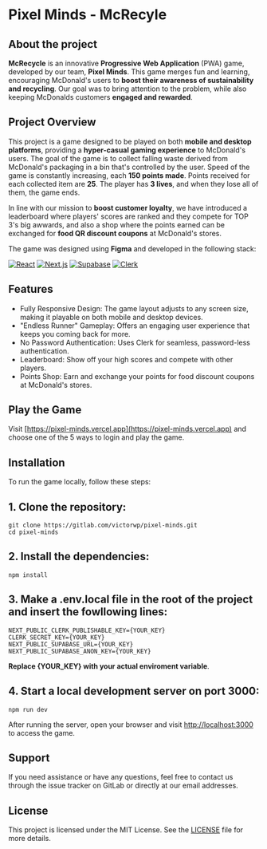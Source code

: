# Pixel Minds - McRecyle

## About the project

**McRecycle** is an innovative **Progressive Web Application** (PWA) game, developed by our team, **Pixel Minds**. This game merges fun and learning, encouraging McDonald's users to **boost their awareness of sustainability and recycling**. Our goal was to bring attention to the problem, while also keeping McDonalds customers **engaged and rewarded**.

## Project Overview

This project is a game designed to be played on both **mobile and desktop platforms**, providing a **hyper-casual gaming experience** to McDonald's users. The goal of the game is to collect falling waste derived from McDonald's packaging in a bin that's controlled by the user. Speed of the game is constantly increasing, each **150 points made**. Points received for each collected item are **25**. The player has **3 lives**, and when they lose all of them, the game ends.

In line with our mission to **boost customer loyalty**, we have introduced a leaderboard where players' scores are ranked and they compete for TOP 3's big awwards, and also a shop where the points earned can be exchanged for **food QR discount coupons** at McDonald's stores.

The game was designed using **Figma** and developed in the following stack:

[![React](https://img.shields.io/badge/React-18-blue)](https://reactjs.org/)
[![Next.js](https://img.shields.io/badge/Next.js-13-lightgrey)](https://nextjs.org/)
[![Supabase](https://img.shields.io/badge/Supabase-2-yellow)](https://supabase.io/)
[![Clerk](https://img.shields.io/badge/Clerk-4-orange)](https://clerk.dev/)

## Features

- Fully Responsive Design: The game layout adjusts to any screen size, making it playable on both mobile and desktop devices.
- "Endless Runner" Gameplay: Offers an engaging user experience that keeps you coming back for more.
- No Password Authentication: Uses Clerk for seamless, password-less authentication.
- Leaderboard: Show off your high scores and compete with other players.
- Points Shop: Earn and exchange your points for food discount coupons at McDonald's stores.

## Play the Game

Visit [https://pixel-minds.vercel.app](https://pixel-minds.vercel.app) and choose one of the 5 ways to login and play the game.

## Installation

To run the game locally, follow these steps:

## 1. Clone the repository:

```shell
git clone https://gitlab.com/victorwp/pixel-minds.git
cd pixel-minds
```

## 2. Install the dependencies:

```shell
npm install
```
## 3. Make a .env.local file in the root of the project and insert the fowllowing lines:

```shell
NEXT_PUBLIC_CLERK_PUBLISHABLE_KEY={YOUR_KEY}
CLERK_SECRET_KEY={YOUR_KEY}
NEXT_PUBLIC_SUPABASE_URL={YOUR_KEY}
NEXT_PUBLIC_SUPABASE_ANON_KEY={YOUR_KEY}
```

**Replace {YOUR_KEY} with your actual enviroment variable**.


## 4. Start a local development server on port 3000:

```shell
npm run dev
```

After running the server, open your browser and visit [http://localhost:3000](http://localhost:3000) to access the game.

## Support

If you need assistance or have any questions, feel free to contact us through the issue tracker on GitLab or directly at our email addresses.

## License

This project is licensed under the MIT License. See the [LICENSE](./LICENSE) file for more details.
